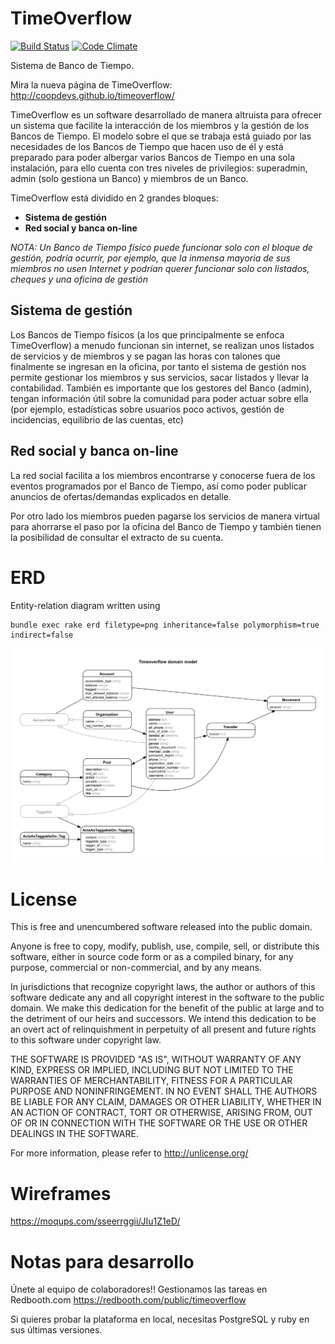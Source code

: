 TimeOverflow
============

[![Build Status](https://travis-ci.org/coopdevs/timeoverflow.png)](https://travis-ci.org/coopdevs/timeoverflow)
[![Code Climate](https://codeclimate.com/github/timeoverflow/timeoverflow.png)](https://codeclimate.com/github/timeoverflow/timeoverflow)

Sistema de Banco de Tiempo. 

Mira la nueva página de TimeOverflow: <http://coopdevs.github.io/timeoverflow/>

TimeOverflow es un software desarrollado de manera altruista para ofrecer un sistema que facilite la interacción 
de los miembros y la gestión de los Bancos de Tiempo. El modelo sobre el que se trabaja está guiado por las necesidades de los Bancos de Tiempo 
que hacen uso de él y está preparado para poder albergar varios Bancos de Tiempo en una sola instalación, para ello cuenta
con tres niveles de privilegios: superadmin, admin (solo gestiona un Banco) y miembros de un Banco.

TimeOverflow está dividido en 2 grandes bloques:
* **Sistema de gestión**
* **Red social y banca on-line**

*NOTA: Un Banco de Tiempo físico puede funcionar solo con el bloque de gestión, podría ocurrir, por ejemplo, que la inmensa*
*mayoria de sus miembros no usen Internet y podrían querer funcionar solo con listados, cheques y una oficina de gestión*

## Sistema de gestión
Los Bancos de Tiempo físicos (a los que principalmente se enfoca TimeOverflow) a menudo funcionan sin internet, se realizan
unos listados de servicios y de miembros y se pagan las horas con talones que finalmente se ingresan en la oficina, por tanto
el sistema de gestión nos permite gestionar los miembros y sus servicios, sacar listados y llevar la contabilidad. También
es importante que los gestores del Banco (admin), tengan información útil sobre la comunidad para poder actuar sobre ella 
(por ejemplo, estadísticas sobre usuarios poco activos, gestión de incidencias, equilibrio de las cuentas, etc)

## Red social y banca on-line
La red social facilita a los miembros encontrarse y conocerse fuera de los eventos programados por el Banco de Tiempo, 
así como poder publicar anuncios de ofertas/demandas explicados en detalle.

Por otro lado los miembros pueden pagarse los servicios de manera virtual para ahorrarse el paso por la oficina del Banco
de Tiempo y también tienen la posibilidad de consultar el extracto de su cuenta.


ERD
===

Entity-relation diagram written using

    bundle exec rake erd filetype=png inheritance=false polymorphism=true indirect=false

![ERD](./erd.png)


License
=======

This is free and unencumbered software released into the public domain.

Anyone is free to copy, modify, publish, use, compile, sell, or
distribute this software, either in source code form or as a compiled
binary, for any purpose, commercial or non-commercial, and by any
means.

In jurisdictions that recognize copyright laws, the author or authors
of this software dedicate any and all copyright interest in the
software to the public domain. We make this dedication for the benefit
of the public at large and to the detriment of our heirs and
successors. We intend this dedication to be an overt act of
relinquishment in perpetuity of all present and future rights to this
software under copyright law.

THE SOFTWARE IS PROVIDED "AS IS", WITHOUT WARRANTY OF ANY KIND,
EXPRESS OR IMPLIED, INCLUDING BUT NOT LIMITED TO THE WARRANTIES OF
MERCHANTABILITY, FITNESS FOR A PARTICULAR PURPOSE AND NONINFRINGEMENT.
IN NO EVENT SHALL THE AUTHORS BE LIABLE FOR ANY CLAIM, DAMAGES OR
OTHER LIABILITY, WHETHER IN AN ACTION OF CONTRACT, TORT OR OTHERWISE,
ARISING FROM, OUT OF OR IN CONNECTION WITH THE SOFTWARE OR THE USE OR
OTHER DEALINGS IN THE SOFTWARE.

For more information, please refer to <http://unlicense.org/>

Wireframes
=======

https://moqups.com/sseerrggii/JIu1Z1eD/




Notas para desarrollo
=====================
Únete al equipo de colaboradores!! Gestionamos las tareas en Redbooth.com https://redbooth.com/public/timeoverflow

Si quieres probar la plataforma en local, necesitas PostgreSQL y ruby en sus últimas versiones.



